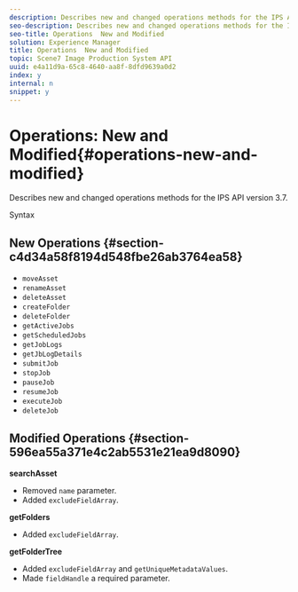 ```yaml
---
description: Describes new and changed operations methods for the IPS API version 3.7.
seo-description: Describes new and changed operations methods for the IPS API version 3.7.
seo-title: Operations  New and Modified
solution: Experience Manager
title: Operations  New and Modified
topic: Scene7 Image Production System API
uuid: e4a11d9a-65c8-4640-aa8f-8dfd9639a0d2
index: y
internal: n
snippet: y
---
```


# Operations: New and Modified{#operations-new-and-modified}

Describes new and changed operations methods for the IPS API version 3.7.

 Syntax 

## New Operations {#section-c4d34a58f8194d548fbe26ab3764ea58}

* `moveAsset` 
* `renameAsset` 
* `deleteAsset` 
* `createFolder` 
* `deleteFolder` 
* `getActiveJobs` 
* `getScheduledJobs` 
* `getJobLogs` 
* `getJbLogDetails` 
* `submitJob` 
* `stopJob` 
* `pauseJob` 
* `resumeJob` 
* `executeJob` 
* `deleteJob`

## Modified Operations {#section-596ea55a371e4c2ab5531e21ea9d8090}

**searchAsset**

* Removed `name` parameter. 
* Added `excludeFieldArray`.

**getFolders**

* Added `excludeFieldArray`.

**getFolderTree**

* Added `excludeFieldArray` and `getUniqueMetadataValues`. 
* Made `fieldHandle` a required parameter.


